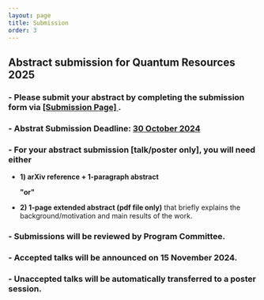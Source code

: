 ```yaml
---
layout: page
title: Submission
order: 3
---
```


## Abstract submission for Quantum Resources 2025

### - Please submit your abstract by completing the submission form via <a href="https://forms.gle/U573dXqnVY5tpC9F9"> [Submission Page] </a>.

### - Abstrat Submission Deadline: <u>30 October 2024</u>

### - For your abstract submission [talk/poster only], you will need either

* **1) arXiv reference + 1-paragraph abstract**
  
  **"or"**
  
* **2) 1-page extended abstract (pdf file only)** that briefly explains the background/motivation and main results of the work.

### - Submissions will be reviewed by Program Committee.

### - Accepted talks will be announced on 15 November 2024.

### - Unaccepted talks will be automatically transferred to a poster session.
